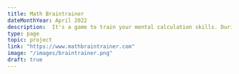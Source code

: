 ```yaml
---
title: Math Braintrainer
dateMonthYear: April 2022
description:  It's a game to train your mental calculation skills. During a fixed time period, randomized math questions pop up. How many of them can you answer correctly?
type: page
topic: project
link: "https://www.mathbraintrainer.com"
image: "/images/braintrainer.png"
draft: true
---
```



